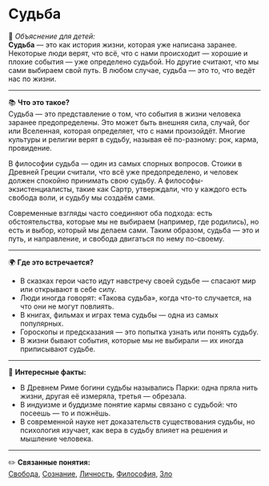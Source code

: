 # Судьба

👶 *Объяснение для детей:*  
**Судьба** — это как история жизни, которая уже написана заранее. Некоторые люди верят, что всё, что с нами происходит — хорошие и плохие события — уже определено судьбой. Но другие считают, что мы сами выбираем свой путь. В любом случае, судьба — это то, что ведёт нас по жизни.

---

📚 **Что это такое?**  
Судьба — это представление о том, что события в жизни человека заранее предопределены. Это может быть внешняя сила, случай, бог или Вселенная, которая определяет, что с нами произойдёт. Многие культуры и религии верят в судьбу, называя её по-разному: рок, карма, провидение.

В философии судьба — один из самых спорных вопросов. Стоики в Древней Греции считали, что всё уже предопределено, и человек должен спокойно принимать свою судьбу. А философы-экзистенциалисты, такие как Сартр, утверждали, что у каждого есть свобода воли, и судьбу мы создаём сами.

Современные взгляды часто соединяют оба подхода: есть обстоятельства, которые мы не выбираем (например, где родились), но есть и выбор, который мы делаем сами. Таким образом, судьба — это и путь, и направление, и свобода двигаться по нему по-своему.

---

🌍 **Где это встречается?**

* В сказках герои часто идут навстречу своей судьбе — спасают мир или открывают в себе силу.
* Люди иногда говорят: «Такова судьба», когда что-то случается, на что они не могут повлиять.
* В книгах, фильмах и играх тема судьбы — одна из самых популярных.
* Гороскопы и предсказания — это попытка узнать или понять судьбу.
* В жизни бывают события, которые мы не выбирали — их иногда приписывают судьбе.

---

🧠 **Интересные факты:**

* В Древнем Риме богини судьбы назывались Парки: одна пряла нить жизни, другая её измеряла, третья — обрезала.
* В индуизме и буддизме понятие кармы связано с судьбой: что посеешь — то и пожнёшь.
* В современной науке нет доказательств существования судьбы, но психология изучает, как вера в судьбу влияет на решения и мышление человека.

---

✏️ **Связанные понятия:**  
[Свобода](./Свобода.md), [Сознание](./Сознание.md), [Личность](./Личность.md), [Философия](./Философия.md), [Зло](./Зло.md)

